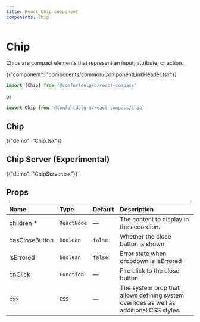```yaml
---
title: React Chip component
components: Chip
---
```


# Chip

<p class="description">Chips are compact elements that represent an input, attribute, or action.</p>

{{"component": "components/common/ComponentLinkHeader.tsx"}}

```jsx
import {Chip} from '@comfortdelgro/react-compass'
```

or

```jsx
import Chip from '@comfortdelgro/react-compass/chip'
```

## Chip

{{"demo": "Chip.tsx"}}

## Chip Server (Experimental)
{{"demo": "ChipServer.tsx"}}
## Props

| Name           | Type        | Default | Description                                                                             |
| :------------- | :---------- | :------ | :-------------------------------------------------------------------------------------- |
| children \*    | `ReactNode` | —       | The content to display in the accordion.                                                |
| hasCloseButton | `Boolean`   | `false` | Whether the close button is shown.                                                      |
| isErrored      | `boolean`   | `false` | Error state when dropdown is isErrored                                                  |
| onClick        | `Function`  | —       | Fire click to the close button.                                                         |
| css            | `CSS`       | —       | The system prop that allows defining system overrides as well as additional CSS styles. |
